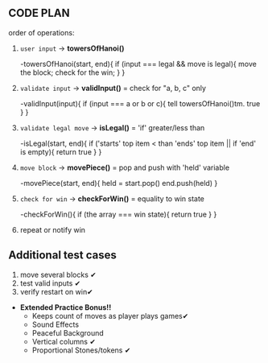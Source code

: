 ## CODE PLAN

order of operations:

1. `user input` -> **towersOfHanoi()**

   -towersOfHanoi(start, end){
   if (input === legal && move is legal){
   move the block;
   check for the win;
   }
   }

2. `validate input` -> **validInput()** = check for "a, b, c" only

   -validInput(input){
   if (input === a or b or c){
   tell towersOfHanoi()tm. true
   }
   }

3. `validate legal move` -> **isLegal()** = 'if' greater/less than

   -isLegal(start, end){
   if ('starts' top item < than 'ends' top item || if 'end' is empty){
   return true
   }
   }

4. `move block` -> **movePiece()** = pop and push with 'held' variable

   -movePiece(start, end){
   held = start.pop()
   end.push(held)
   }

5. `check for win` -> **checkForWin()** = equality to win state

   -checkForWin(){
   if (the array === win state){
   return true
   }
   }

6. repeat or notify win

## Additional test cases

1. move several blocks ✔
2. test valid inputs ✔
3. verify restart on win✔

<!-- ## Checklist -->

<!-- 1. 20pts - **Code Plan** - Include this in a `README.md` file in your folder with comments in your code -->
<!-- 1. 10pts - **Move Blocks** - User can move "blocks" from column to column -->
<!-- 1. 20pts - **Illegal Moves** - Prevents larger blocks from stacking on smaller blocks -->
<!-- 1. 20pts - **Notifies winner** - When all the blocks are stacked into column 2 or 1 the user is alerted they won! -->
<!-- 1. 20pts - **Minimum 3 Unit Tests** - Should be attached to your file the same way Tic, Tac, Toe, PigLatin or Rock Paper Scissors is done. -->

<!-- 1. 10pts - **Graphical User Interface** - Take this game out of the terminal by adding a User Interface that uses `towersOfHanoi()` function in `index.js`. -->

- **Extended Practice Bonus!!**
  - Keeps count of moves as player plays games✔
  - Sound Effects
  - Peaceful Background
  - Vertical columns ✔
  - Proportional Stones/tokens ✔
